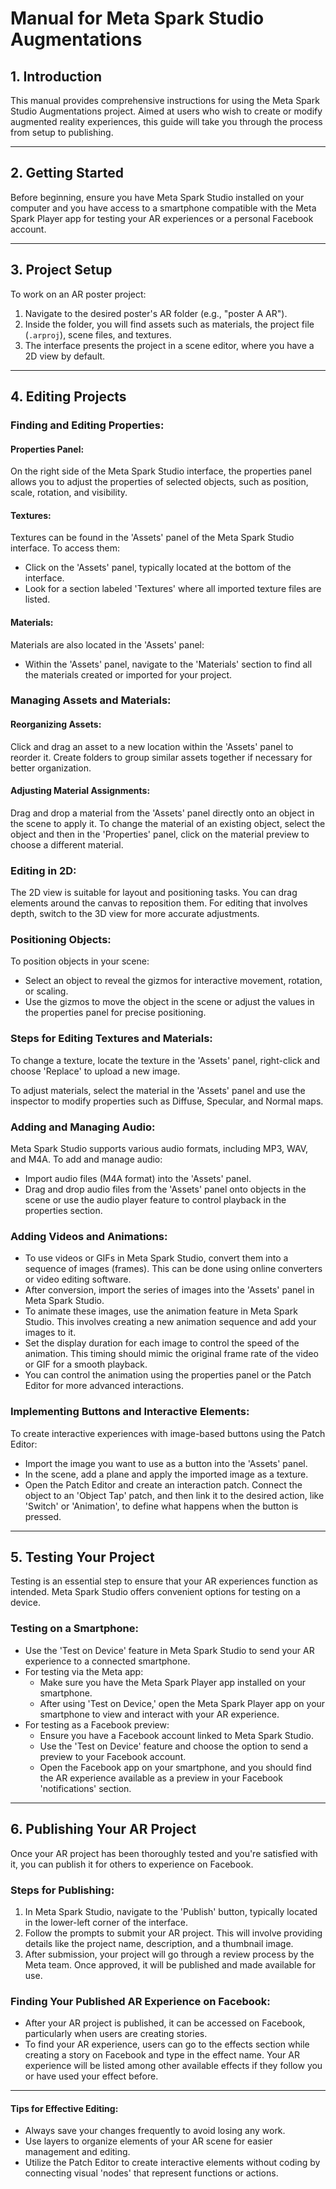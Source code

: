 # Manual for Meta Spark Studio Augmentations

## 1. Introduction
This manual provides comprehensive instructions for using the Meta Spark Studio Augmentations project. Aimed at users who wish to create or modify augmented reality experiences, this guide will take you through the process from setup to publishing.

---

## 2. Getting Started
Before beginning, ensure you have Meta Spark Studio installed on your computer and you have access to a smartphone compatible with the Meta Spark Player app for testing your AR experiences or a personal Facebook account.

---

## 3. Project Setup
To work on an AR poster project:

1. Navigate to the desired poster's AR folder (e.g., "poster A AR").
2. Inside the folder, you will find assets such as materials, the project file (`.arproj`), scene files, and textures.
3. The interface presents the project in a scene editor, where you have a 2D view by default.

---

## 4. Editing Projects

### Finding and Editing Properties:

#### Properties Panel:
On the right side of the Meta Spark Studio interface, the properties panel allows you to adjust the properties of selected objects, such as position, scale, rotation, and visibility.

#### Textures:
Textures can be found in the 'Assets' panel of the Meta Spark Studio interface. To access them:
- Click on the 'Assets' panel, typically located at the bottom of the interface.
- Look for a section labeled 'Textures' where all imported texture files are listed.

#### Materials:
Materials are also located in the 'Assets' panel:
- Within the 'Assets' panel, navigate to the 'Materials' section to find all the materials created or imported for your project.

### Managing Assets and Materials:

#### Reorganizing Assets:
Click and drag an asset to a new location within the 'Assets' panel to reorder it. Create folders to group similar assets together if necessary for better organization.

#### Adjusting Material Assignments:
Drag and drop a material from the 'Assets' panel directly onto an object in the scene to apply it. To change the material of an existing object, select the object and then in the 'Properties' panel, click on the material preview to choose a different material.

### Editing in 2D:

The 2D view is suitable for layout and positioning tasks. You can drag elements around the canvas to reposition them. For editing that involves depth, switch to the 3D view for more accurate adjustments.

### Positioning Objects:
To position objects in your scene:
- Select an object to reveal the gizmos for interactive movement, rotation, or scaling.
- Use the gizmos to move the object in the scene or adjust the values in the properties panel for precise positioning.

### Steps for Editing Textures and Materials:

To change a texture, locate the texture in the 'Assets' panel, right-click and choose 'Replace' to upload a new image.

To adjust materials, select the material in the 'Assets' panel and use the inspector to modify properties such as Diffuse, Specular, and Normal maps.

### Adding and Managing Audio:
Meta Spark Studio supports various audio formats, including MP3, WAV, and M4A. To add and manage audio:
- Import audio files (M4A format) into the 'Assets' panel.
- Drag and drop audio files from the 'Assets' panel onto objects in the scene or use the audio player feature to control playback in the properties section. 

### Adding Videos and Animations:
- To use videos or GIFs in Meta Spark Studio, convert them into a sequence of images (frames). This can be done using online converters or video editing software.
- After conversion, import the series of images into the 'Assets' panel in Meta Spark Studio.
- To animate these images, use the animation feature in Meta Spark Studio. This involves creating a new animation sequence and add your images to it.
- Set the display duration for each image to control the speed of the animation. This timing should mimic the original frame rate of the video or GIF for a smooth playback.
- You can control the animation using the properties panel or the Patch Editor for more advanced interactions.

### Implementing Buttons and Interactive Elements:
To create interactive experiences with image-based buttons using the Patch Editor:
- Import the image you want to use as a button into the 'Assets' panel.
- In the scene, add a plane and apply the imported image as a texture.
- Open the Patch Editor and create an interaction patch. Connect the object to an 'Object Tap' patch, and then link it to the desired action, like 'Switch' or 'Animation', to define what happens when the button is pressed.

---

## 5. Testing Your Project
Testing is an essential step to ensure that your AR experiences function as intended. Meta Spark Studio offers convenient options for testing on a device.

### Testing on a Smartphone:
- Use the 'Test on Device' feature in Meta Spark Studio to send your AR experience to a connected smartphone.
- For testing via the Meta app:
  - Make sure you have the Meta Spark Player app installed on your smartphone.
  - After using 'Test on Device,' open the Meta Spark Player app on your smartphone to view and interact with your AR experience.
- For testing as a Facebook preview:
  - Ensure you have a Facebook account linked to Meta Spark Studio.
  - Use the 'Test on Device' feature and choose the option to send a preview to your Facebook account.
  - Open the Facebook app on your smartphone, and you should find the AR experience available as a preview in your Facebook 'notifications' section.

---
## 6. Publishing Your AR Project
Once your AR project has been thoroughly tested and you're satisfied with it, you can publish it for others to experience on Facebook.

### Steps for Publishing:
1. In Meta Spark Studio, navigate to the 'Publish' button, typically located in the lower-left corner of the interface.
2. Follow the prompts to submit your AR project. This will involve providing details like the project name, description, and a thumbnail image.
3. After submission, your project will go through a review process by the Meta team. Once approved, it will be published and made available for use.

### Finding Your Published AR Experience on Facebook:
- After your AR project is published, it can be accessed on Facebook, particularly when users are creating stories.
- To find your AR experience, users can go to the effects section while creating a story on Facebook and type in the effect name. Your AR experience will be listed among other available effects if they follow you or have used your effect before.

---

#### Tips for Effective Editing:

- Always save your changes frequently to avoid losing any work.
- Use layers to organize elements of your AR scene for easier management and editing.
- Utilize the Patch Editor to create interactive elements without coding by connecting visual 'nodes' that represent functions or actions.
